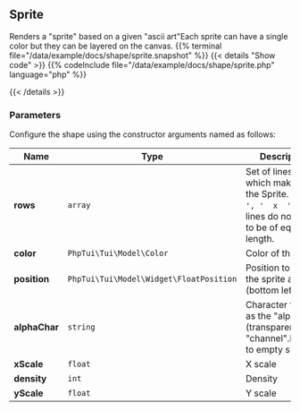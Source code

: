 ## Sprite

Renders a "sprite" based on a given "ascii art"Each sprite can have a single color but they can be layered on the canvas.
{{% terminal file="/data/example/docs/shape/sprite.snapshot" %}}
{{< details "Show code"  >}}
{{% codeInclude file="/data/example/docs/shape/sprite.php" language="php" %}}

{{< /details >}}
### Parameters

Configure the shape using the constructor arguments named as follows:

| Name | Type | Description |
| --- | --- | --- |
| **rows** | `array` | Set of lines/rows which make up the Sprite. e.g. `['    ', '  x  ']`. The lines do not have to be of equal length. |
| **color** | `PhpTui\Tui\Model\Color` | Color of the sprite |
| **position** | `PhpTui\Tui\Model\Widget\FloatPosition` | Position to place the sprite at (bottom left) |
| **alphaChar** | `string` | Character to use as the "alpha" (transparent) "channel".Defaults to empty space. |
| **xScale** | `float` | X scale |
| **density** | `int` | Density |
| **yScale** | `float` | Y scale |